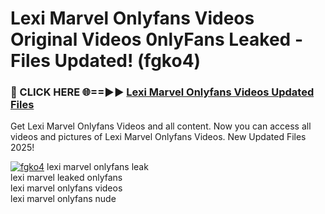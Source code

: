 # Lexi Marvel Onlyfans Videos Original Videos 0nlyFans Leaked - Files Updated! (fgko4)

<h3>🔴 CLICK HERE 🌐==►► <a href="https://tinyurl.com/2wckxsce" rel="nofollow">Lexi Marvel Onlyfans Videos Updated Files</a></h3>

Get Lexi Marvel Onlyfans Videos and all content. Now you can access all videos and pictures of Lexi Marvel Onlyfans Videos. New Updated Files 2025!

[![fgko4](https://i.imgur.com/AFduVYN.gif)](https://tinyurl.com/2wckxsce)
lexi marvel onlyfans leak<br>
lexi marvel leaked onlyfans<br>
lexi marvel onlyfans videos<br>
lexi marvel onlyfans nude